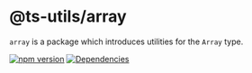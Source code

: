 # @ts-utils/array

`array` is a package which introduces utilities for the `Array` type.

[![npm version](https://badge.fury.io/js/%40ts-utils%2Farray.svg)](https://badge.fury.io/js/%40ts-utils%2Farray)
[![Dependencies](https://david-dm.org/tnc1997/ts-utils%3Fpath%3Dlibraries%2Farray.svg)](https://david-dm.org/tnc1997/ts-utils?path=libraries/array)
